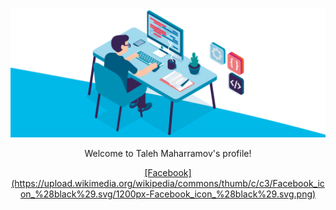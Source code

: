 ![Test Image 3](https://github.com/talehmaharamov/talehmaharamov/blob/main/header.gif?raw=true)

<p align="center">
Welcome to Taleh Maharramov's profile!
</p>
<p align="center">
  <a href="#" >
    [Facebook](https://upload.wikimedia.org/wikipedia/commons/thumb/c/c3/Facebook_icon_%28black%29.svg/1200px-Facebook_icon_%28black%29.svg.png)
  </a>
</p>
<!--
**talehmaharamov/talehmaharamov** is a ✨ _special_ ✨ repository because its `README.md` (this file) appears on your GitHub profile.

Here are some ideas to get you started:

- 🔭 I’m currently working on ...
- 🌱 I’m currently learning ...
- 👯 I’m looking to collaborate on ...
- 🤔 I’m looking for help with ...
- 💬 Ask me about ...
- 📫 How to reach me: ...
- 😄 Pronouns: ...
- ⚡ Fun fact: ...
-->
